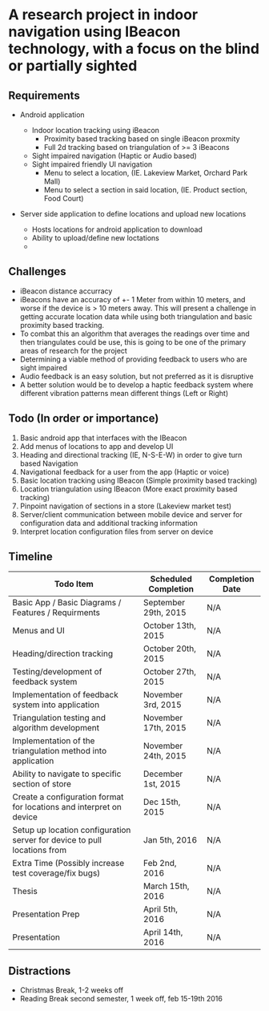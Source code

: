 # A research project in indoor navigation using IBeacon technology, with a focus on the blind or partially sighted

## Requirements

* Android application
  * Indoor location tracking using iBeacon 
    * Proximity based tracking based on single iBeacon proxmity
    * Full 2d tracking based on triangulation of >= 3 iBeacons
  * Sight impaired navigation (Haptic or Audio based)
  * Sight impaired friendly UI navigation 
    * Menu to select a location, (IE. Lakeview Market, Orchard Park Mall)
    * Menu to select a section in said location, (IE. Product section, Food Court)
  
* Server side application to define locations and upload new locations 
  * Hosts locations for android application to download
  * Ability to upload/define new loctations 
  * 

## Challenges

* iBeacon distance accurracy
 * iBeacons have an accuracy of +- 1 Meter from within 10 meters, and worse if the device is > 10 meters away. This will present a challenge in getting accurate location data while using both triangulation and basic proximity based tracking.
 * To combat this an algorithm that averages the readings over time and then triangulates could be use, this is going to be one of the primary areas of research for the project
* Determining a viable method of providing feedback to users who are sight impaired
 * Audio feedback is an easy solution, but not preferred as it is disruptive
 * A better solution would be to develop a haptic feedback system where different vibration patterns mean different things (Left or Right)

## Todo (In order or importance)

1. Basic android app that interfaces with the IBeacon
2. Add menus of locations to app and develop UI
3. Heading and directional tracking (IE, N-S-E-W) in order to give turn based Navigation
4. Navigational feedback for a user from the app (Haptic or voice)
5. Basic location tracking using IBeacon (Simple proximity based tracking)
6. Location triangulation using IBeacon (More exact proximity based tracking)
7. Pinpoint navigation of sections in a store (Lakeview market test)
8. Server/client communication between mobile device and server for configuration data and additional tracking information
9. Interpret location configuration files from server on device


## Timeline

Todo Item | Scheduled Completion | Completion Date
--------- | -------------------- | ---------------
Basic App / Basic Diagrams / Features / Requirments | September 29th, 2015 | N/A
Menus and UI    | October 13th, 2015 | N/A
Heading/direction tracking | October 20th, 2015 | N/A
Testing/development of feedback system | October 27th, 2015 | N/A
Implementation of feedback system into application | November 3rd, 2015 | N/A
Triangulation testing and algorithm development | November 17th, 2015 | N/A
Implementation of the triangulation method into application | November 24th, 2015 | N/A
Ability to navigate to specific section of store | December 1st, 2015 | N/A
Create a configuration format for locations and interpret on device | Dec 15th, 2015 | N/A
Setup up location configuration server for device to pull locations from | Jan 5th, 2016| N/A
Extra Time (Possibly increase test coverage/fix bugs) | Feb 2nd, 2016| N/A
Thesis | March 15th, 2016 | N/A
Presentation Prep| April 5th, 2016 | N/A
Presentation | April 14th, 2016 | N/A

## Distractions

* Christmas Break, 1-2 weeks off
* Reading Break second semester, 1 week off, feb 15-19th 2016

